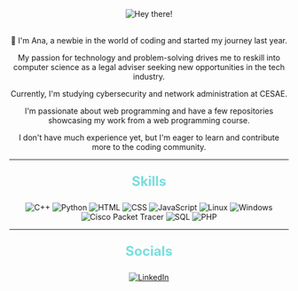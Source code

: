 <div align="center">
  <img src="https://media.giphy.com/media/cJSDRt8csBx0A7YFfh/giphy.gif" alt="Hey there!">
</div>

<br> 

<p align="center">👋 I'm Ana, a newbie in the world of coding and started my journey last year. </p>

<p align="center"> My passion for technology and problem-solving drives me to reskill into computer science as a legal adviser seeking new opportunities in the tech industry. </p>

<p align="center"> Currently, I'm studying cybersecurity and network administration at CESAE.</p>

<p align="center"> I'm passionate about web programming and have a few repositories showcasing my work from a web programming course.</p>

<p align="center"> I don't have much experience yet, but I'm eager to learn and contribute more to the coding community.</p>

<hr> 

<p align="center" style="font-size: 24px; font-weight: bold; color: #78DEDE;">Skills</p> 

<div align="center">
  <img src="https://img.shields.io/badge/-C++-blue?style=for-the-badge&logo=c%2B%2B&logoColor=white" alt="C++">
  <img src="https://img.shields.io/badge/-Python-blue?style=for-the-badge&logo=python&logoColor=white" alt="Python">
  <img src="https://img.shields.io/badge/-HTML-blue?style=for-the-badge&logo=html5&logoColor=white" alt="HTML">
  <img src="https://img.shields.io/badge/-CSS-blue?style=for-the-badge&logo=css3&logoColor=white" alt="CSS">
  <img src="https://img.shields.io/badge/-JavaScript-blue?style=for-the-badge&logo=javascript&logoColor=white" alt="JavaScript">
  <img src="https://img.shields.io/badge/-Linux-blue?style=for-the-badge&logo=linux&logoColor=white" alt="Linux">
  <img src="https://img.shields.io/badge/-Windows-blue?style=for-the-badge&logo=windows&logoColor=white" alt="Windows">
  <img src="https://img.shields.io/badge/-Cisco%20Packet%20Tracer-blue?style=for-the-badge&logo=cisco&logoColor=white" alt="Cisco Packet Tracer">
  <img src="https://img.shields.io/badge/-SQL-blue?style=for-the-badge&logo=mysql&logoColor=white" alt="SQL">
  <img src="https://img.shields.io/badge/-PHP-blue?style=for-the-badge&logo=php&logoColor=white" alt="PHP">
</div>

<hr> 

<p align="center" style="font-size: 24px; font-weight: bold; color: #78DEDE;">Socials</p>

<div align="center">
  <a href="https://www.linkedin.com/in/anatx/">
    <img src="https://img.shields.io/badge/-LinkedIn-blue?style=for-the-badge&logo=LinkedIn&logoColor=white" alt="LinkedIn">
  </a>
</div>
